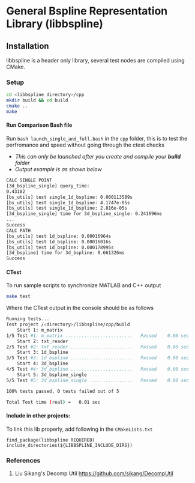 # General Bspline Representation Library (libbspline)

## Installation
libbspline is a header only library, several test nodes are compiled using CMake.

### Setup
```bash
cd <libbspline directory>/cpp
mkdir build && cd build
cmake .. 
make
```

#### Run Comparison Bash file

Run `bash launch_single_and_full.bash` in the `cpp` folder, this is to test the perfromance and speed without going through the ctest checks
- *This can only be launched after you create and compile your **build** folder*
- *Output example is as shown below*
```bash
CALC SINGLE POINT
[3d_bspline_single] query_time: 
0.43182
[bs_utils] test single_1d_bspline: 0.000113589s
[bs_utils] test single_1d_bspline: 4.1747e-05s
[bs_utils] test single_1d_bspline: 2.816e-05s
[3d_bspline_single] time for 3d_bspline_single: 0.241696ms
...
Success
CALC PATH
[bs_utils] test 1d_bspline: 0.00016964s
[bs_utils] test 1d_bspline: 0.00016016s
[bs_utils] test 1d_bspline: 0.000178995s
[3d_bspline] time for 3d_bspline: 0.661326ms
Success
```


#### CTest
To run sample scripts to synchronize MATLAB and C++ output
```bash
make test
```

Where the CTest output in the console should be as follows
```bash
Running tests...
Test project /<directory>/libbspline/cpp/build
    Start 1: m_matrix
1/5 Test #1: m_matrix .........................   Passed    0.00 sec
    Start 2: txt_reader
2/5 Test #2: txt_reader .......................   Passed    0.00 sec
    Start 3: 1d_bspline
3/5 Test #3: 1d_bspline .......................   Passed    0.00 sec
    Start 4: 3d_bspline
4/5 Test #4: 3d_bspline .......................   Passed    0.00 sec
    Start 5: 3d_bspline_single
5/5 Test #5: 3d_bspline_single ................   Passed    0.00 sec

100% tests passed, 0 tests failed out of 5

Total Test time (real) =   0.01 sec
```

#### Include in other projects:
To link this lib properly, add following in the `CMakeLists.txt`
```
find_package(libbspline REQUIRED)
include_directories(${LIBBSPLINE_INCLUDE_DIRS})
```

### References
1. Liu Sikang's Decomp Util https://github.com/sikang/DecompUtil